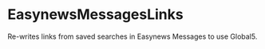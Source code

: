 EasynewsMessagesLinks
=====================

Re-writes links from saved searches in Easynews Messages to use Global5.
